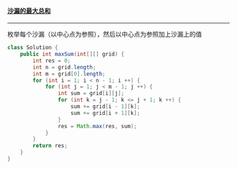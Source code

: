 #### <a href="https://leetcode.cn/problems/maximum-sum-of-an-hourglass/">沙漏的最大总和</a>

--------

枚举每个沙漏（以中心点为参照），然后以中心点为参照加上沙漏上的值

```java
class Solution {
    public int maxSum(int[][] grid) {
        int res = 0;
        int n = grid.length;
        int m = grid[0].length;
        for (int i = 1; i < n - 1; i ++) {
            for (int j = 1; j < m - 1; j ++) {
                int sum = grid[i][j];
                for (int k = j - 1; k <= j + 1; k ++) {
                    sum += grid[i - 1][k];
                    sum += grid[i + 1][k];
                }
                res = Math.max(res, sum);
            }
        }
        return res;
    }
}
```

